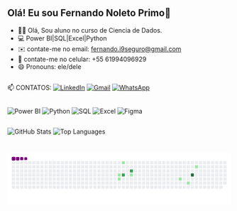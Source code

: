 ## Olá! Eu sou Fernando Noleto Primo👋

- 🧑‍🎓 Olá, Sou aluno no curso de Ciencia de Dados.
- 💻 Power BI|SQL|Excel|Python
- ✉️ contate-me no email: fernando.i9seguro@gmail.com
- 📱 contate-me no celular: +55 61994096929
- 😄 Pronouns: ele/dele
##
📫 CONTATOS:
[![LinkedIn](https://img.shields.io/badge/LinkedIn-0077B5?style=for-the-badge&logo=linkedin&logoColor=white)](https://www.linkedin.com/in/fernando-noleto-primo-10bb1b27b/)
[![Gmail](https://img.shields.io/badge/Gmail-D14836?style=for-the-badge&logo=gmail&logoColor=white)](mailto:fernando.i9seguro@gmail.com)
[![WhatsApp](https://img.shields.io/badge/WhatsApp-25D366?style=for-the-badge&logo=whatsapp&logoColor=white)](https://wa.me/5561994096929)
##
![Power BI](https://img.icons8.com/color/48/000000/power-bi.png) ![Python](https://img.icons8.com/color/48/000000/python.png) ![SQL](https://img.icons8.com/ios-filled/50/000000/sql.png) ![Excel](https://img.icons8.com/color/48/000000/microsoft-excel-2019--v1.png) ![Figma](https://img.icons8.com/color/48/000000/figma.png)
##
![GitHub Stats](https://github-readme-stats.vercel.app/api?username=fernado90&show_icons=true)
![Top Languages](https://github-readme-stats.vercel.app/api/top-langs/?username=fernado90&layout=compact)
##
# ![snake gif](https://github.com/Fernado90/Fernado90/blob/output/github-contribution-grid-snake.gif)
